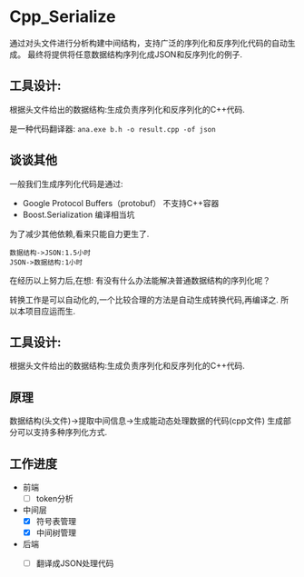 # Cpp_Serialize

通过对头文件进行分析构建中间结构，支持广泛的序列化和反序列化代码的自动生成。
最终将提供将任意数据结构序列化成JSON和反序列化的例子.

## 工具设计:

根据头文件给出的数据结构:生成负责序列化和反序列化的C++代码.

是一种代码翻译器:
`ana.exe b.h -o result.cpp -of json`


## 谈谈其他

一般我们生成序列化代码是通过:
- Google Protocol Buffers（protobuf）
不支持C++容器
- Boost.Serialization
编译相当坑

为了减少其他依赖,看来只能自力更生了.
```
数据结构->JSON:1.5小时
JSON->数据结构:1小时
```
在经历以上努力后,在想:
有没有什么办法能解决普通数据结构的序列化呢？

转换工作是可以自动化的,一个比较合理的方法是自动生成转换代码,再编译之.
所以本项目应运而生.
## 工具设计:

根据头文件给出的数据结构:生成负责序列化和反序列化的C++代码.


## 原理

数据结构(头文件)->提取中间信息->生成能动态处理数据的代码(cpp文件)
生成部分可以支持多种序列化方式.

## 工作进度
- 前端
	- [ ] token分析
- 中间层
	- [x] 符号表管理
	- [x] 中间树管理
- 后端
	- [ ] 翻译成JSON处理代码


